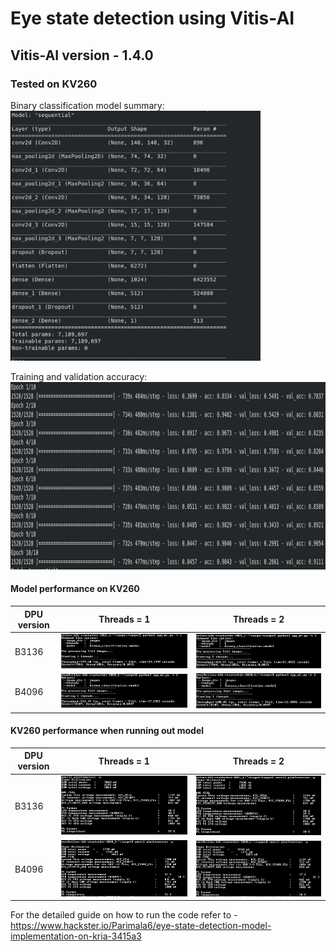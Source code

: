 # Eye state detection using Vitis-AI
## Vitis-AI version - 1.4.0
### Tested on KV260

Binary classification model summary: <br/>
<img src="https://github.com/Parimala6/Vitis-AI_based_binary_classification/blob/main/images/model.PNG" width="400" height="400">

Training and validation accuracy:
<img src="https://github.com/Parimala6/Vitis-AI_based_binary_classification/blob/main/images/train_acc.PNG" width="800" height="300">

#### Model performance on KV260 
<table>
    <thead>
        <tr>
            <th> DPU version </th>
            <th> Threads = 1 </th>
            <th> Threads = 2 </th>
        </tr>
    </thead>
    <tbody>
        <tr>
            <td> B3136 </td>
            <td> <img src="https://github.com/Parimala6/Vitis-AI_based_binary_classification/blob/main/images/b3136_t1.JPG"> </td>
            <td> <img src="https://github.com/Parimala6/Vitis-AI_based_binary_classification/blob/main/images/b3136_t2.JPG"> </td>
        </tr>
        <tr>
            <td> B4096 </td>
            <td> <img src="https://github.com/Parimala6/Vitis-AI_based_binary_classification/blob/main/images/b4096_t1.JPG"> </td>
            <td> <img src="https://github.com/Parimala6/Vitis-AI_based_binary_classification/blob/main/images/b4096_t2.JPG"> </td>
        </tr>
    </tbody>
</table>

#### KV260 performance when running out model
<table>
    <thead>
        <tr>
            <th> DPU version </th>
            <th> Threads = 1 </th>
            <th> Threads = 2 </th>
        </tr>
    </thead>
    <tbody>
        <tr>
            <td> B3136 </td>
            <td> <img src="https://github.com/Parimala6/Vitis-AI_based_binary_classification/blob/main/images/b3136_stats_t1.JPG"> </td>
            <td> <img src="https://github.com/Parimala6/Vitis-AI_based_binary_classification/blob/main/images/b3136_stats_t2.JPG"> </td>
        </tr>
        <tr>
            <td> B4096 </td>
            <td> <img src="https://github.com/Parimala6/Vitis-AI_based_binary_classification/blob/main/images/b4096_stats_t1.JPG"> </td>
            <td> <img src="https://github.com/Parimala6/Vitis-AI_based_binary_classification/blob/main/images/b4096_stats_t2.JPG"> </td>
        </tr>
    </tbody>
</table>

For the detailed guide on how to run the code refer to - https://www.hackster.io/Parimala6/eye-state-detection-model-implementation-on-kria-3415a3
